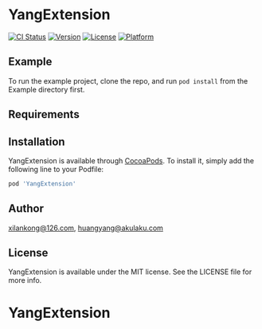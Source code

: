# YangExtension

[![CI Status](https://img.shields.io/travis/xilankong@126.com/YangExtension.svg?style=flat)](https://travis-ci.org/xilankong@126.com/YangExtension)
[![Version](https://img.shields.io/cocoapods/v/YangExtension.svg?style=flat)](https://cocoapods.org/pods/YangExtension)
[![License](https://img.shields.io/cocoapods/l/YangExtension.svg?style=flat)](https://cocoapods.org/pods/YangExtension)
[![Platform](https://img.shields.io/cocoapods/p/YangExtension.svg?style=flat)](https://cocoapods.org/pods/YangExtension)

## Example

To run the example project, clone the repo, and run `pod install` from the Example directory first.

## Requirements

## Installation

YangExtension is available through [CocoaPods](https://cocoapods.org). To install
it, simply add the following line to your Podfile:

```ruby
pod 'YangExtension'
```

## Author

xilankong@126.com, huangyang@akulaku.com

## License

YangExtension is available under the MIT license. See the LICENSE file for more info.
# YangExtension
